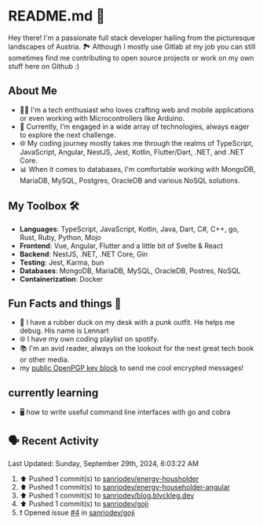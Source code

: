 # README.md 🚀

Hey there! I'm a passionate full stack developer hailing from the picturesque landscapes of Austria. 🏞️
Although I mostly use Gitlab at my job you can still sometimes find me contributing to open source projects or work on my own stuff here on Github :)

## About Me

- 🧑‍💻 I'm a tech enthusiast who loves crafting web and mobile applications or even working with Microcontrollers like Arduino.
- 💼 Currently, I'm engaged in a wide array of technologies, always eager to explore the next challenge.
- 🌐 My coding journey mostly takes me through the realms of TypeScript, JavaScript, Angular, NestJS, Jest, Kotlin, Flutter/Dart, .NET, and .NET Core.
- 📊 When it comes to databases, I'm comfortable working with MongoDB, MariaDB, MySQL, Postgres, OracleDB and various NoSQL solutions.

## My Toolbox 🛠️

- **Languages**: TypeScript, JavaScript, Kotlin, Java, Dart, C#, C++, go, Rust, Ruby, Python, Mojo
- **Frontend**: Vue, Angular, Flutter and a little bit of Svelte & React
- **Backend**: NestJS, .NET, .NET Core, Gin
- **Testing**: Jest, Karma, bun
- **Databases**: MongoDB, MariaDB, MySQL, OracleDB, Postres, NoSQL
- **Containerization**: Docker

## Fun Facts and things 🌟
- 🦆 I have a rubber duck on my desk with a punk outfit. He helps me debug. His name is Lennart
- 🌐 I have my own coding playlist on spotify.
- 📚 I'm an avid reader, always on the lookout for the next great tech book or other media.
- my <a href="https://raw.githubusercontent.com/sanriodev/sanriodev/main/key.gpg" target="_blank">public OpenPGP key block</a> to send me cool encrypted messages!

## currently learning
- 🖥 how to write useful command line interfaces with go and cobra 

## 🗣 Recent Activity

<!--RECENT_ACTIVITY:last_update-->
Last Updated: Sunday, September 29th, 2024, 6:03:22 AM
<!--RECENT_ACTIVITY:last_update_end-->
<!--RECENT_ACTIVITY:start-->
1. ⬆️ Pushed 1 commit(s) to [sanriodev/energy-housholder](https://github.com/sanriodev/energy-housholder)<br>
2. ⬆️ Pushed 1 commit(s) to [sanriodev/energy-householder-angular](https://github.com/sanriodev/energy-householder-angular)<br>
3. ⬆️ Pushed 1 commit(s) to [sanriodev/blog.blvckleg.dev](https://github.com/sanriodev/blog.blvckleg.dev)<br>
4. ⬆️ Pushed 1 commit(s) to [sanriodev/goji](https://github.com/sanriodev/goji)<br>
5. ❗️ Opened issue [#4](https://github.com/sanriodev/goji/issues/4) in [sanriodev/goji](https://github.com/sanriodev/goji)<br>
<!--RECENT_ACTIVITY:end-->
